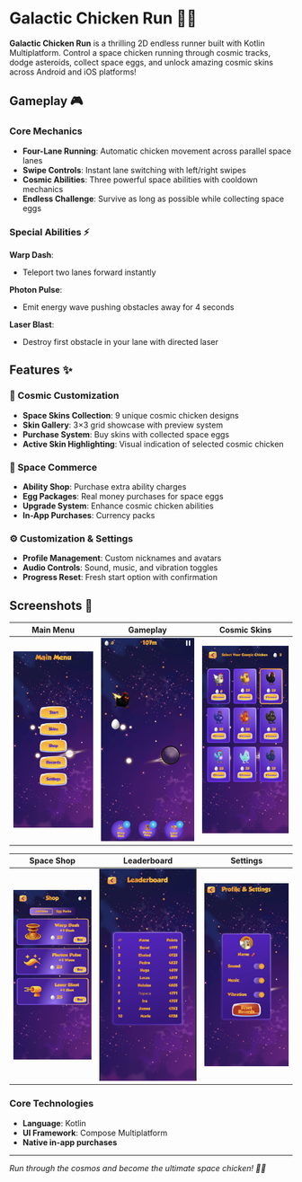 # Galactic Chicken Run 🐔🚀

**Galactic Chicken Run** is a thrilling 2D endless runner built with Kotlin Multiplatform. Control a space chicken running through cosmic tracks, dodge asteroids, collect space eggs, and unlock amazing cosmic skins across Android and iOS platforms!

## Gameplay 🎮

### Core Mechanics
- **Four-Lane Running**: Automatic chicken movement across parallel space lanes
- **Swipe Controls**: Instant lane switching with left/right swipes
- **Cosmic Abilities**: Three powerful space abilities with cooldown mechanics
- **Endless Challenge**: Survive as long as possible while collecting space eggs

### Special Abilities ⚡
**Warp Dash**:
- Teleport two lanes forward instantly

**Photon Pulse**:
- Emit energy wave pushing obstacles away for 4 seconds

**Laser Blast**:
- Destroy first obstacle in your lane with directed laser

## Features ✨

### 🎨 Cosmic Customization
- **Space Skins Collection**: 9 unique cosmic chicken designs
- **Skin Gallery**: 3×3 grid showcase with preview system
- **Purchase System**: Buy skins with collected space eggs
- **Active Skin Highlighting**: Visual indication of selected cosmic chicken

### 🛒 Space Commerce
- **Ability Shop**: Purchase extra ability charges
- **Egg Packages**: Real money purchases for space eggs
- **Upgrade System**: Enhance cosmic chicken abilities
- **In-App Purchases**: Currency packs

### ⚙️ Customization & Settings
- **Profile Management**: Custom nicknames and avatars
- **Audio Controls**: Sound, music, and vibration toggles
- **Progress Reset**: Fresh start option with confirmation

## Screenshots 📱

| Main Menu                     | Gameplay                          | Cosmic Skins                    |
|-------------------------------|-----------------------------------|---------------------------------|
| ![Menu](screenshots/menu.png) | ![Gameplay](screenshots/game.png) | ![Skins](screenshots/skins.png) |

| Space Shop                    | Leaderboard                                 | Settings                              |
|-------------------------------|---------------------------------------------|---------------------------------------|
| ![Shop](screenshots/shop.png) | ![Leaderboard](screenshots/leaderboard.png) | ![Settings](screenshots/settings.png) |


### Core Technologies
- **Language**: Kotlin
- **UI Framework**: Compose Multiplatform
- **Native in-app purchases**
---

*Run through the cosmos and become the ultimate space chicken! 🌟🐔*